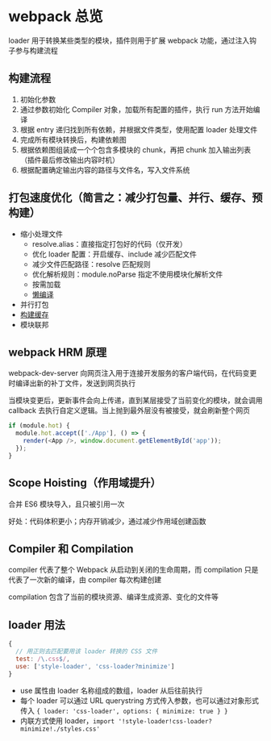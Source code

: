 # webpack 总览

loader 用于转换某些类型的模块，插件则用于扩展 webpack 功能，通过注入钩子参与构建流程

## 构建流程

1. 初始化参数
2. 通过参数初始化 Compiler 对象，加载所有配置的插件，执行 run 方法开始编译
3. 根据 entry 递归找到所有依赖，并根据文件类型，使用配置 loader 处理文件
4. 完成所有模块转换后，构建依赖图
5. 根据依赖图组装成一个个包含多模块的 chunk，再把 chunk 加入输出列表（插件最后修改输出内容时机）
6. 根据配置确定输出内容的路径与文件名，写入文件系统

## 打包速度优化（简言之：减少打包量、并行、缓存、预构建）

- 缩小处理文件
  - resolve.alias：直接指定打包好的代码（仅开发）
  - 优化 loader 配置：开启缓存、include 减少匹配文件
  - 减少文件匹配路径：resolve 匹配规则
  - 优化解析规则：module.noParse 指定不使用模块化解析文件
  - 按需加载
  - [懒编译](https://webpack.docschina.org/configuration/experiments/#experimentslazycompilation)
- 并行打包
- [构建缓存](https://webpack.docschina.org/configuration/cache/)
- 模块联邦

## webpack HRM 原理

webpack-dev-server 向网页注入用于连接开发服务的客户端代码，在代码变更时编译出新的补丁文件，发送到网页执行

当模块变更后，更新事件会向上传递，直到某层接受了当前变化的模块，就会调用 callback 去执行自定义逻辑。当上抛到最外层没有被接受，就会刷新整个网页

```js
if (module.hot) {
  module.hot.accept(['./App'], () => {
    render(<App />, window.document.getElementById('app'));
  });
}
```

## Scope Hoisting（作用域提升）

合并 ES6 模块导入，且只被引用一次

好处：代码体积更小；内存开销减少，通过减少作用域创建函数

## Compiler 和 Compilation

compiler 代表了整个 Webpack 从启动到关闭的生命周期，而 compilation 只是代表了一次新的编译，由 compiler 每次构建创建

compilation 包含了当前的模块资源、编译生成资源、变化的文件等

## loader 用法

```js
{
  // 用正则去匹配要用该 loader 转换的 CSS 文件
  test: /\.css$/,
  use: ['style-loader', 'css-loader?minimize']
}
```

- use 属性由 loader 名称组成的数组，loader 从后往前执行
- 每个 loader 可以通过 URL querystring 方式传入参数，也可以通过对象形式传入 `{ loader: 'css-loader', options: { minimize: true } }`
- 内联方式使用 loader，`import '!style-loader!css-loader?minimize!./styles.css'`
